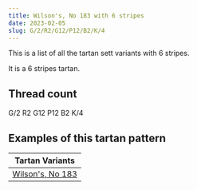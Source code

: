 ```yaml
---
title: Wilson's, No 183 with 6 stripes
date: 2023-02-05
slug: G/2/R2/G12/P12/B2/K/4
---
```

This is a list of all the tartan sett variants with 6 stripes.

It is a 6 stripes tartan.


## Thread count
G/2 R2 G12 P12 B2 K/4

## Examples of this tartan pattern

| Tartan Variants |
|---------------|
| [Wilson's, No 183](/variants/g/2/r2/g12/p12/b2/k/4-b5480b0-g008000-k000000-p800080-rc00000)||
